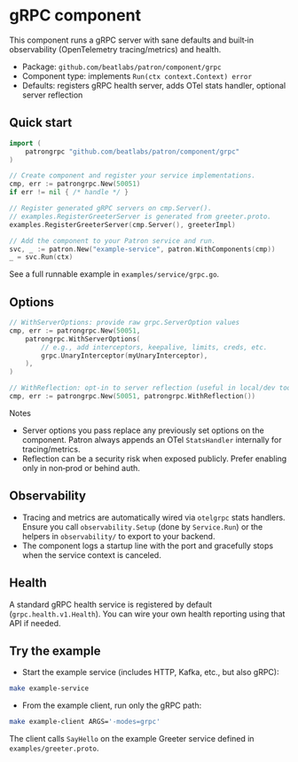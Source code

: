 # gRPC component

This component runs a gRPC server with sane defaults and built‑in observability (OpenTelemetry tracing/metrics) and health.

- Package: `github.com/beatlabs/patron/component/grpc`
- Component type: implements `Run(ctx context.Context) error`
- Defaults: registers gRPC health server, adds OTel stats handler, optional server reflection

## Quick start

```go
import (
    patrongrpc "github.com/beatlabs/patron/component/grpc"
)

// Create component and register your service implementations.
cmp, err := patrongrpc.New(50051)
if err != nil { /* handle */ }

// Register generated gRPC servers on cmp.Server().
// examples.RegisterGreeterServer is generated from greeter.proto.
examples.RegisterGreeterServer(cmp.Server(), greeterImpl)

// Add the component to your Patron service and run.
svc, _ := patron.New("example-service", patron.WithComponents(cmp))
_ = svc.Run(ctx)
```

See a full runnable example in `examples/service/grpc.go`.

## Options

```go
// WithServerOptions: provide raw grpc.ServerOption values
cmp, err := patrongrpc.New(50051,
    patrongrpc.WithServerOptions(
        // e.g., add interceptors, keepalive, limits, creds, etc.
        grpc.UnaryInterceptor(myUnaryInterceptor),
    ),
)

// WithReflection: opt‑in to server reflection (useful in local/dev tools)
cmp, err := patrongrpc.New(50051, patrongrpc.WithReflection())
```

Notes

- Server options you pass replace any previously set options on the component. Patron always appends an OTel `StatsHandler` internally for tracing/metrics.
- Reflection can be a security risk when exposed publicly. Prefer enabling only in non‑prod or behind auth.

## Observability

- Tracing and metrics are automatically wired via `otelgrpc` stats handlers. Ensure you call `observability.Setup` (done by `Service.Run`) or the helpers in `observability/` to export to your backend.
- The component logs a startup line with the port and gracefully stops when the service context is canceled.

## Health

A standard gRPC health service is registered by default (`grpc.health.v1.Health`). You can wire your own health reporting using that API if needed.

## Try the example

- Start the example service (includes HTTP, Kafka, etc., but also gRPC):

```sh
make example-service
```

- From the example client, run only the gRPC path:

```sh
make example-client ARGS='-modes=grpc'
```

The client calls `SayHello` on the example Greeter service defined in `examples/greeter.proto`.
